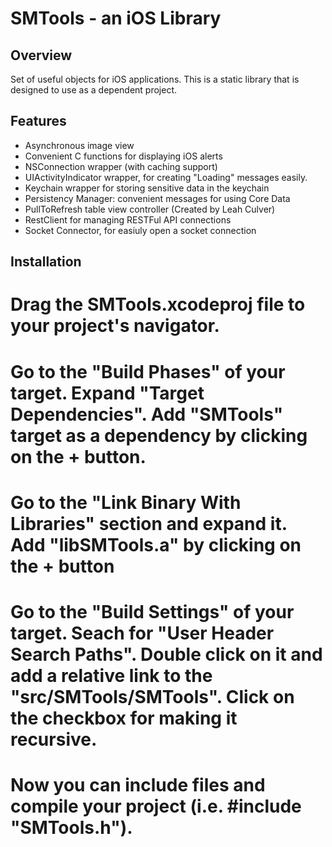 SMTools - an iOS Library
========================

Overview
--------

Set of useful objects for iOS applications. This is a static library that is designed to use as a dependent project.

Features
--------

* Asynchronous image view
* Convenient C functions for displaying iOS alerts
* NSConnection wrapper (with caching support)
* UIActivityIndicator wrapper, for creating "Loading" messages easily.
* Keychain wrapper for storing sensitive data in the keychain
* Persistency Manager: convenient messages for using Core Data
* PullToRefresh table view controller (Created by Leah Culver)
* RestClient for managing RESTFul API connections
* Socket Connector, for easiuly open a socket connection

Installation
------------

# Drag the SMTools.xcodeproj file to your project's navigator. 
# Go to the "Build Phases" of your target. Expand "Target Dependencies". Add "SMTools" target as a dependency by clicking on the + button.
# Go to the "Link Binary With Libraries" section and expand it. Add "libSMTools.a" by clicking on the + button
# Go to the "Build Settings" of your target. Seach for "User Header Search Paths". Double click on it and add a relative link to the "src/SMTools/SMTools". Click on the checkbox for making it recursive. 
# Now you can include files and compile your project (i.e. #include "SMTools.h").
